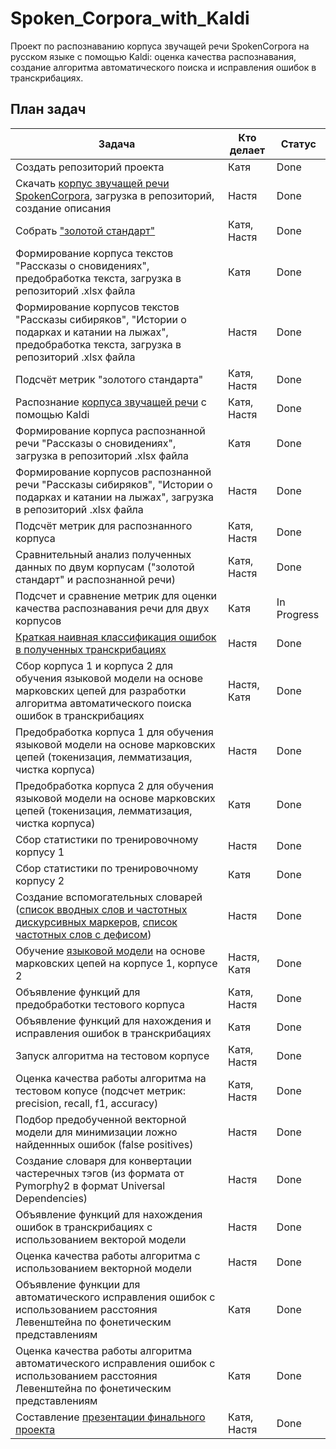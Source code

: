 # Spoken_Corpora_with_Kaldi
Проект по распознаванию корпуса звучащей речи SpokenCorpora на русском языке с помощью Kaldi: оценка качества распознавания, создание алгоритма автоматического поиска и исправления ошибок в транскрибациях.

## План задач

|Задача | Кто делает | Статус |
| ---- | ---- | ---- |
| Создать репозиторий проекта |Катя | Done |
| Скачать [корпус звучащей речи SpokenCorpora](https://github.com/smekur/Spoken_Corpora_with_Kaldi/tree/master/%D0%9A%D0%BE%D1%80%D0%BF%D1%83%D1%81%20%D0%B7%D0%B2%D1%83%D1%87%D0%B0%D1%89%D0%B5%D0%B9%20%D1%80%D0%B5%D1%87%D0%B8%20SpokenCorpora), загрузка в репозиторий, создание описания | Настя | Done |
| Собрать ["золотой стандарт"](https://github.com/smekur/Spoken_Corpora_with_Kaldi/tree/master/Golden%20standard)| Катя, Настя| Done |
| Формирование корпуса текстов "Рассказы о сновидениях", предобработка текста, загрузка в репозиторий .xlsx файла | Катя | Done |
| Формирование корпусов текстов "Рассказы сибиряков", "Истории о подарках и катании на лыжах", предобработка текста, загрузка в репозиторий .xlsx файла| Настя | Done |
| Подсчёт метрик "золотого стандарта" | Катя, Настя | Done |
| Распознание [корпуса звучащей речи](https://github.com/smekur/Spoken_Corpora_with_Kaldi/tree/master/%D0%A2%D1%80%D0%B0%D0%BD%D1%81%D0%BA%D1%80%D0%B8%D0%B1%D0%B0%D1%86%D0%B8%D0%B8)  с помощью Kaldi | Катя, Настя | Done |
| Формирование корпуса распознанной речи "Рассказы о сновидениях", загрузка в репозиторий .xlsx файла | Катя | Done |
| Формирование корпусов распознанной речи "Рассказы сибиряков", "Истории о подарках и катании на лыжах", загрузка в репозиторий .xlsx файла| Настя | Done |
| Подсчёт метрик для распознанного корпуса | Катя, Настя | Done |
| Сравнительный анализ полученных данных по двум корпусам ("золотой стандарт" и распознанной речи) | Катя, Настя | Done |
| Подсчет и сравнение метрик для оценки качества распознавания речи для двух корпусов | Катя | In Progress |
| [Краткая наивная классификация ошибок в полученных транскрибациях](https://github.com/smekur/Spoken_Corpora_with_Kaldi/blob/master/mistakes_search/others/%D0%BA%D0%BB%D0%B0%D1%81%D1%81%D0%B8%D1%84%D0%B8%D0%BA%D0%B0%D1%86%D0%B8%D1%8F%20%D0%BE%D1%88%D0%B8%D0%B1%D0%BE%D0%BA.xlsx)| Настя | Done |
| Сбор корпуса 1 и корпуса 2 для обучения языковой модели на основе марковских цепей для разработки алгоритма автоматического поиска ошибок в транскрибациях | Настя, Катя | Done |
| Предобработка корпуса 1 для обучения языковой модели на основе марковских цепей (токенизация, лемматизация, чистка корпуса) | Настя | Done |
| Предобработка корпуса 2 для обучения языковой модели на основе марковских цепей (токенизация, лемматизация, чистка корпуса) | Катя | Done |
| Сбор статистики по тренировочному корпусу 1 | Настя | Done |
| Сбор статистики по тренировочному корпусу 2 | Катя | Done |
| Создание вспомогательных словарей ([список вводных слов и частотных дискурсивных маркеров](https://github.com/smekur/Spoken_Corpora_with_Kaldi/blob/master/mistakes_search/dictionaries_txt/parenthesis_rus.txt), [список частотных слов с дефисом](https://github.com/smekur/Spoken_Corpora_with_Kaldi/blob/master/mistakes_search/dictionaries_txt/words_with_hyphen.txt)) | Настя | Done |
| Обучение [языковой модели](https://github.com/smekur/Spoken_Corpora_with_Kaldi/tree/master/mistakes_search/language_models) на основе марковских цепей на корпусе 1, корпусе 2 | Настя, Катя | Done |
| Объявление функций для предобработки тестового корпуса | Катя, Настя | Done |
| Объявление функций для нахождения и исправления ошибок в транскрибациях | Катя | Done |
| Запуск алгоритма на тестовом корпусе | Катя, Настя | Done |
| Оценка качества работы алгоритма на тестовом копусе (подсчет метрик: precision, recall, f1, accuracy) | Катя, Настя | Done |
| Подбор предобученной векторной модели для минимизации ложно найденнных ошибок (false positives) | Настя | Done |
| Создание словаря для конвертации частеречных тэгов (из формата от Pymorphy2 в формат Universal Dependencies) | Настя | Done |
| Объявление функций для нахождения ошибок в транскрибациях с использованием векторой модели | Настя | Done |
| Оценка качества работы алгоритма с использованием векторной модели | Настя | Done |
| Объявление функции для автоматического исправления ошибок с использованием расстояния Левенштейна по фонетическим представлениям | Катя | Done |
| Оценка качества работы алгоритма автоматического исправления ошибок с использованием расстояния Левенштейна по фонетическим представлениям | Катя | Done |
| Составление [презентации финального проекта](https://github.com/smekur/Spoken_Corpora_with_Kaldi/blob/master/mistakes_search/presentations/%D0%90%D0%BB%D0%B3%D0%BE%D1%80%D0%B8%D1%82%D0%BC%20%D0%B0%D0%B2%D1%82%D0%BE%D0%BC%D0%B0%D1%82%D0%B8%D1%87%D0%B5%D1%81%D0%BA%D0%BE%D0%B3%D0%BE%20%D0%BF%D0%BE%D0%B8%D1%81%D0%BA%D0%B0%20%D0%BE%D1%88%D0%B8%D0%B1%D0%BE%D0%BA%20%D0%B2%20%D1%82%D1%80%D0%B0%D0%BD%D1%81%D0%BA%D1%80%D0%B8%D0%B1%D0%B0%D1%86%D0%B8%D1%8F%D1%85_%D1%84%D0%B8%D0%BD%D0%B0%D0%BB%D1%8C%D0%BD%D1%8B%D0%B9%20%D0%BF%D1%80%D0%BE%D0%B5%D0%BA%D1%82.pptx) | Катя, Настя | Done |



